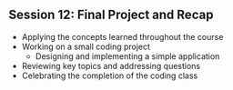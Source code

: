 ## Session 12: Final Project and Recap
- Applying the concepts learned throughout the course
- Working on a small coding project
  - Designing and implementing a simple application
- Reviewing key topics and addressing questions
- Celebrating the completion of the coding class

